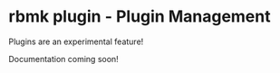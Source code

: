
# rbmk plugin - Plugin Management

Plugins are an experimental feature!

Documentation coming soon!
